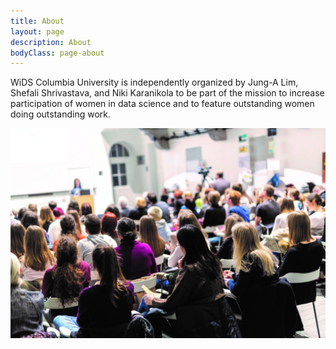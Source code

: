 ```yaml
---
title: About
layout: page
description: About
bodyClass: page-about
---
```


WiDS Columbia University is independently organized by Jung-A Lim, Shefali Shrivastava, and Niki Karanikola to be part of the mission to increase participation of women in data science and to feature outstanding women doing outstanding work.

![Accounting Services](/images/illustrations/about.jpg)
